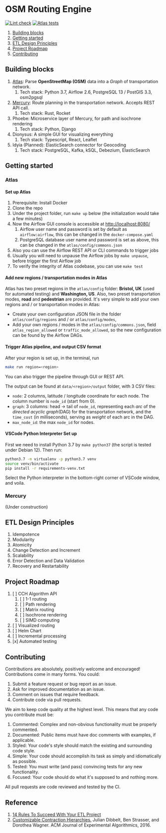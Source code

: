 # OSM Routing Engine

[![Lint check](https://github.com/kitahara-saneyuki/osm_routing/actions/workflows/lint.yml/badge.svg)](https://github.com/kitahara-saneyuki/osm_routing/actions/workflows/lint.yml)
[![Atlas tests](https://github.com/kitahara-saneyuki/osm_routing/actions/workflows/atlas.yml/badge.svg)](https://github.com/kitahara-saneyuki/osm_routing/actions/workflows/atlas.yml)

1. [Building blocks](#building-blocks)
1. [Getting started](#getting-started)
1. [ETL Design Principles](#etl-design-principles)
1. [Project Roadmap](#project-roadmap)
1. [Contributing](#contributing)

## Building blocks

1. [Atlas](#atlas): Parse **OpenStreetMap (OSM)** data into a _Graph_ of transportation network.
    1. Tech stack: Python 3.7, Airflow 2.6, PostgreSQL 13 / PostGIS 3.3, osm2pgsql
1. [Mercury](#mercury): Route planning in the transportation network. Accepts REST API call.
    1. Tech stack: Rust, Rocket
1. Phoebe: Microservice layer of Mercury, for path and isochrone rendering
    1. Tech stack: Python, Django
1. Dionysus: A simple GUI for visualizing everything
    1. Tech stack: Typescript, React, Leaflet
1. Idyia (Planned): ElasticSearch connector for Geocoding
    1. Tech stack: PostgreSQL, Kafka, kSQL, Debezium, ElasticSearch

## Getting started

### Atlas

#### Set up Atlas

1. Prerequisite: Install Docker
1. Clone the repo
1. Under the project folder, run `make up` below (the initialization would take a few minutes)
1. Now the Airflow GUI console is accessible at <http://localhost:8080/>
    1. Airflow user name and password is set by default as `airflow:airflow`, this can be changed in the `docker-compose.yaml`
    1. PostgreSQL database user name and password is set as above, this can be changed in the `atlas/config/commons.json`
1. Also you can use the Airflow REST API or CLI commands to trigger jobs
1. Usually you will need to unpause the Airflow jobs by `make unpause`, before trigger the first Airflow job
1. To verify the integrity of Atlas codebase, you can use `make test`

#### Add new regions / transportation modes in Atlas

Atlas has two preset regions in the `atlas/config` folder: **Bristol, UK** (used for automated testing) and **Washington, US**.
Also, two preset transportation modes, **road** and **pedestrian** are provided.
It's very simple to add your own regions and / or transportation modes in Atlas:

- Create your own configuration JSON file in the folder `atlas/config/regions` and / or `atlas/config/modes`,
- Add your own regions / modes in the `atlas/config/commons.json`, field `atlas_region_allowed` or `traffic_mode_allowed`, so the new configuration can be found by the Airflow DAGs.

#### Trigger Atlas pipeline, and output CSV format

After your region is set up, in the terminal, run

```sh
make run region=<region>
```

You can also trigger the pipeline through GUI or REST API.

The output can be found at `data/<region>/output` folder, with 3 CSV files:

- `node`: 2 columns, latitude / longitude coordinate for each node. The column number is `node_id` (start from 0).
- `graph`: 3 columns: head -> tail of `node_id`, representing each _arc_ of the _directed acyclic graph_(DAG) for the transportation network, and the `time_cost` (in milliseconds), serving as _weight_ of each arc in the DAG.
- `max_node_id`: the max `node_id` for nodes.

#### VSCode Python Interpreter Set up

First we need to install Python 3.7 by `make python37` (the script is tested under Debian 12).
Then run:

```sh
python3.7 -m virtualenv -p python3.7 venv
source venv/bin/activate
pip install -r requirements-venv.txt
```

Select the Python interpreter in the bottom-right corner of VSCode window, and voila.

### Mercury

(Under construction)

## ETL Design Principles

1. Idempotence
1. Modularity
1. Atomicity
1. Change Detection and Increment
1. Scalability
1. Error Detection and Data Validation
1. Recovery and Restartability

## Project Roadmap

1. [ ] CCH Algorithm API
    1. [ ] 1-1 routing
    1. [ ] Path rendering
    1. [ ] Matrix routing
    1. [ ] Isochrone rendering
    1. [ ] SIMD computing
1. [ ] Visualized routing
1. [ ] Helm Chart
1. [ ] Incremental processing
1. [x] Automated testing

## Contributing

Contributions are absolutely, positively welcome and encouraged! Contributions come in many forms. You could:

1. Submit a feature request or bug report as an issue.
1. Ask for improved documentation as an issue.
1. Comment on issues that require feedback.
1. Contribute code via pull requests.

We aim to keep code quality at the highest level. This means that any code you contribute must be:

1. Commented: Complex and non-obvious functionality must be properly commented.
1. Documented: Public items must have doc comments with examples, if applicable.
1. Styled: Your code's style should match the existing and surrounding code style.
1. Simple: Your code should accomplish its task as simply and idiomatically as possible.
1. Tested: You must write (and pass) convincing tests for any new functionality.
1. Focused: Your code should do what it's supposed to and nothing more.

All pull requests are code reviewed and tested by the CI.

## Reference

1. [14 Rules To Succeed With Your ETL Project](https://refinepro.com/blog/14-rules-for-successful-ETL/)
1. [Customizable Contraction Hierarchies.](https://arxiv.org/abs/1402.0402) Julian Dibbelt, Ben Strasser, and Dorothea Wagner. ACM Journal of Experimental Algorithmics, 2016.
